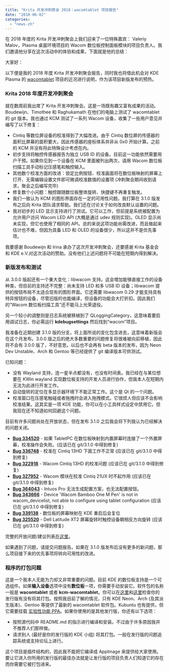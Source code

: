```yaml
---
title: "Krita 开发冲刺聚会 2018：wacomtablet 项目报告"
date: "2018-06-02"
categories: 
  - "news-zh"
---
```


在 2018 年度的 Krita 开发冲刺聚会上我们迎来了一位特殊嘉宾： Valeriy Malov，Plasma 桌面环境项目的 Wacom 数位板控制面板模块的项目负责人。我们邀请他分享在这次活动中的体验和成果，下面就是他的总结：

大家好：

以下便是我的 2018 年度 Krita 开发冲刺聚会报告，同时我也将借此机会对 KDE Plasma 的 [wacomtablet](https://userbase.kde.org/Wacomtablet) 项目的近况进行说明，作为该项目新版发布的预热。

### Krita 2018 年度开发冲刺聚会

就在数周前我出席了 Krita 开发冲刺聚会。这是一场既有趣又富有成果的活动。Boudewijn、Timothee 和 Raghukamath 在他们的电脑上测试了 wacomtablet 的 git 版本。我也通过 KCM 测试了一系列 Wacom 设备，收集了一些用户意见并编写了以下修复：

- Cintiq 等数位屏设备的校准得到了大幅改进。由于 Cintiq 数位屏的传感器的面积比屏幕的面积要大，因此传感器的座标体系并非从 0x0 开始计算。之前的 KCM 并没有将此特殊设计考虑在内。
- 初步支持将触控传感器报告为独立 USB ID 的设备。目前这一功能依然需要用户干预。如果你见到一个设备在 KCM 里面被列出两次，请用 Wacom 数位板扫描工具手动标记压感笔和触控输入。
- 其他数个校准方面的改进：锁定比例按钮、校准画面将在数位板映射的屏幕上打开、无需编辑设置文件即可微调校准数值的设置项 (冲刺聚会期间收到请求，聚会之后编写完毕)
- 修复数个小问题：触控跟随数位板整体旋转、快捷键不再重复触发。
- 我们一致认为 KCM 的图形界面存在一定的可用性问题。我打算在 3.1.0 版发布之后向 Krita 团队请求帮助。我们还在讨论关于如何改良默认设置的问题。
- 我对初步的 LED 显示支持进行了测试。它可以工作，但前提是系统被配置为允许用户访问 Wacom LED API (大概是通过 udev 规则实现)。OLED 显示尚未实现，但它也使用了相同的 API。总的来说这项功能尚需改进，而且做起来估计也不难，但因为具备 LED 和 OLED 的设备很少，所以这并不是优先事项。

我要感谢 Boudewijn 和 Irina 承办了这次开发冲刺聚会，还要感谢 Krita 基金会 和 KDE e.V.对这次活动的赞助。没有他们上述问题将不可能在短期内得到解决。

### 新版发布和测试

从 3.0.0 版起还有一个重大变化：libwacom 支持。这会增加能够直接工作的设备种类，但目前的支持还不完整：尚未支持 LED 和多 USB ID 设备；libwacom 提供的按钮布局不太适合现有的图形界面。它还需要 libwacom 0.29 才能支持具有特异按钮的设备，尽管旧版的也能编译，但设备的功能会大打折扣。因此我们的“Wacom 数位板扫描工具”还不能马上光荣退役。

另一个较小的调整则是日志系统被移植到了 QLoggingCategory，这意味着要启用调试日志，你必需运行 **kdebugsettings** 然后找到“wacom”项目。

我准备在近期创建 3.1.0 版的分支，将上面所说的变化包含进去，这意味着新版会在这个月发布。3.0.0 版之后的绝大多数重要的问题修复将很难被向前移植，因此将不会有 3.0.0 版了，不好意思。以后也不会再有 beta 版本的发布，因为 Neon Dev Unstable、Arch 和 Gentoo 等已经提供了 git 编译版本可供测试。

已知问题：

- 没有 Wayland 支持，连一星半点都没有，也没有时间表。我已经在与某位想要在 KWin wayland 实现数位板支持的开发人员进行协作，但我本人在短期内无法为此进行开发工作。
- 自动旋转的定位在多显示器环境下不能正常工作。这个是 Qt 的一个问题。
- 校准窗口在压感笔触碰或者拖拽时会进入拖拽模式。它很烦人但应该不会影响校准结果。这其实是一项 KDE 功能，你可以在小工具样式设定中禁用它。但我现在还不知道如何回避这个问题。

目前有许多问题尚处在开放状态，但在发布 3.1.0 之后我会将下列我认为已经解决的问题关闭。

- [**Bug 334520**](https://bugs.kde.org/show_bug.cgi?id=334520) - 如果 TabletPC 在数位板映射到内置屏幕时连接了一个外置屏幕，校准操作会失败。(应该已在 git/3.1.0 中得到修复)
- [**Bug 336748**](https://bugs.kde.org/show_bug.cgi?id=336748) - 校准在 Cintiq 13HD 下面工作不正常 (应该已在 git/3.1.0 中得到修复)
- [**Bug 322918**](https://bugs.kde.org/show_bug.cgi?id=322918) - Wacom Cintiq 13HD 的校准问题 (应该已在 git/3.1.0 中得到修复)
- [**Bug 327952**](https://bugs.kde.org/show_bug.cgi?id=327952) - Wacom 模块在校准 Cintiq 21UX 时不起作用 (应该已在 git/3.1.0 中得到修复)
- [**Bug 364043**](https://bugs.kde.org/show_bug.cgi?id=364043) - Intuos Pro 无法生成配置方案，也无法配置按钮。
- [**Bug 343666**](https://bugs.kde.org/show_bug.cgi?id=343666) - Device 'Wacom Bamboo One M Pen' is not in wacom\_devicelist, not able to configure using tablet configuration (应该已在 git/3.1.0 中得到修复)
- [**Bug 339138**](https://bugs.kde.org/show_bug.cgi?id=339138) - 数位板的屏幕映射在 KDE 重启后会复位
- [**Bug 325520**](https://bugs.kde.org/show_bug.cgi?id=325520) - Dell Latitude XT2 屏幕旋转时触控设备朝相反方向旋转 (应该已在 git/3.1.0 中得到修复)

完整的开放问题/建议列表[在这里](https://bugs.kde.org/buglist.cgi?component=general&list_id=1520931&product=wacomtablet&resolution=---)。

如果遇到了问题，请提交问题报告。如果在 3.1.0 版发布后没有更多的新问题，那么项目接下来的优先事项将转向可用性的改进。

### 程序的打包问题

这是一个我本人无能为力却又非常重要的问题。目前 KDE 的数位板支持是一个可选组件。如果**输入设备**选项中没有**数位板**一项，你需要手动安装它。软件包的名称一般是 **wacomtablet** 或者 **kcm-wacomtablet**。你可以在[这里](https://repology.org/metapackage/kcm-wacomtablet/versions)和[这里](https://repology.org/metapackage/wacomtablet/versions)检查你的发行版有没有将其打包。按照我目前了解的情况，只有 KDE Neon、Arch (及其派生版本)、Gentoo 等提供了最新的 wacomtablet 软件包。Kubuntu 也有提供，但它需要挂载 [实验性功能 PPA](https://launchpad.net/~kubuntu-ppa/+archive/ubuntu/experimental/+packages)。如果你使用的是其他发行版，你还有以下选项：

- 按照源代码中 README.md 的指示进行编译和安装。不过由于许多原因我并不推荐人们那样做。
- 请求别人 (最好是你的发行版的 KDE 小组) 将其打包。一般在发行版的问题追踪系统或支持论坛上进行。

这个项目是插件结构的，因此我不能把它编译成 AppImage 来提供给大家使用。要让它进入你所用的发行版的最佳办法就是让发行版的项目负责人们知道它的存在而你需要它被打包进来。
